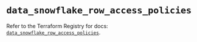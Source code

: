 # `data_snowflake_row_access_policies`

Refer to the Terraform Registry for docs: [`data_snowflake_row_access_policies`](https://registry.terraform.io/providers/snowflake-labs/snowflake/0.85.0/docs/data-sources/row_access_policies).
